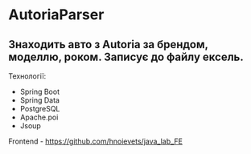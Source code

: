 # AutoriaParser
## Знаходить авто з Autoria за брендом, моделлю, роком. Записує до файлу ексель.

Технології:
- Spring Boot
- Spring Data
- PostgreSQL
- Apache.poi
- Jsoup

Frontend - https://github.com/hnoievets/java_lab_FE
